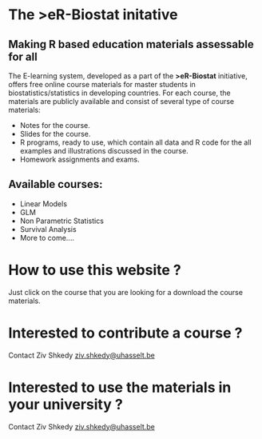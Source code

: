 # The >eR-Biostat initative
## Making R based education materials assessable for all

The E-learning system, developed as a part of the **>eR-Biostat**  initiative, offers free online course materials for master students in biostatistics/statistics in developing countries. For each course, the materials are publicly available and consist of several type of course materials: 
* Notes for the course.
* Slides for the course.
* R programs, ready to use, which contain all data and R code for the all examples and illustrations discussed in the course.
* Homework assignments and exams.

## Available courses:
* Linear Models
* GLM 
* Non Parametric Statistics
* Survival Analysis
* More to come....

# How to use this website ?
Just click on the course that you are looking for a download the course materials.

# Interested to contribute a course ?
Contact Ziv Shkedy ziv.shkedy@uhasselt.be

# Interested to  use the materials in your university ?
Contact Ziv Shkedy ziv.shkedy@uhasselt.be

  

